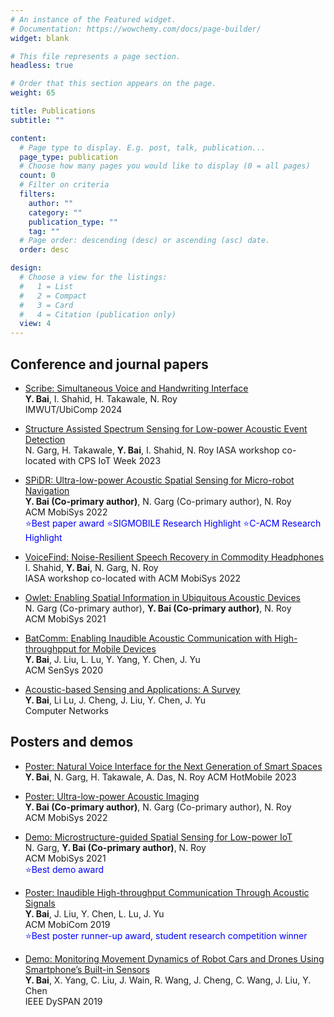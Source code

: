 ```yaml
---
# An instance of the Featured widget.
# Documentation: https://wowchemy.com/docs/page-builder/
widget: blank

# This file represents a page section.
headless: true

# Order that this section appears on the page.
weight: 65

title: Publications
subtitle: ""

content:
  # Page type to display. E.g. post, talk, publication...
  page_type: publication
  # Choose how many pages you would like to display (0 = all pages)
  count: 0
  # Filter on criteria
  filters:
    author: ""
    category: ""
    publication_type: ""
    tag: ""
  # Page order: descending (desc) or ascending (asc) date.
  order: desc

design:
  # Choose a view for the listings:
  #   1 = List
  #   2 = Compact
  #   3 = Card
  #   4 = Citation (publication only)
  view: 4
---
```

## Conference and journal papers

* [Scribe: Simultaneous Voice and Handwriting Interface](https://dl.acm.org/doi/abs/10.1145/3631411)      
**Y. Bai**, I. Shahid, H. Takawale, N. Roy       
IMWUT/UbiComp 2024

* [Structure Assisted Spectrum Sensing for Low-power Acoustic Event Detection]()  
N. Garg, H. Takawale, **Y. Bai**, I. Shahid, N. Roy
IASA workshop co-located with CPS IoT Week 2023  

* [SPiDR: Ultra-low-power Acoustic Spatial Sensing for Micro-robot Navigation](https://dl.acm.org/doi/abs/10.1145/3498361.3539775)  
**Y. Bai (Co-primary author)**, N. Garg (Co-primary author), N. Roy   
ACM MobiSys 2022  
<span style="color:blue">:star:Best paper award</span> 
<span style="color:blue">:star:SIGMOBILE Research Highlight</span>
<span style="color:blue">:star:C-ACM Research Highlight</span>

* [VoiceFind: Noise-Resilient Speech Recovery in Commodity Headphones](https://dl.acm.org/doi/abs/10.1145/3539490.3539600)   
I. Shahid, **Y. Bai**, N. Garg, N. Roy  
IASA workshop co-located with ACM MobiSys 2022

* [Owlet: Enabling Spatial Information in Ubiquitous Acoustic Devices](https://dl.acm.org/doi/10.1145/3458864.3467880)  
 N. Garg (Co-primary author), **Y. Bai (Co-primary author)**, N. Roy  
ACM MobiSys 2021 

* [BatComm: Enabling Inaudible Acoustic Communication with High-throughpput for Mobile Devices](https://dl.acm.org/doi/10.1145/3384419.3430773)  
**Y. Bai**, J. Liu, L. Lu, Y. Yang, Y. Chen, J. Yu  
ACM SenSys 2020

* [Acoustic-based Sensing and Applications: A Survey](https://www.sciencedirect.com/science/article/abs/pii/S1389128620311282)    
**Y. Bai**, Li Lu, J. Cheng, J. Liu, Y. Chen, J. Yu  
Computer Networks

## Posters and demos
* [Poster: Natural Voice Interface for the Next Generation of Smart Spaces](https://dl.acm.org/doi/abs/10.1145/3572864.3581587)    
**Y. Bai**, N. Garg, H. Takawale, A. Das, N. Roy
ACM HotMobile 2023

* [Poster: Ultra-low-power Acoustic Imaging](https://dl.acm.org/doi/abs/10.1145/3498361.3538765)    
**Y. Bai (Co-primary author)**, N. Garg (Co-primary author), N. Roy  
ACM MobiSys 2022

* [Demo: Microstructure-guided Spatial Sensing for Low-power IoT](https://dl.acm.org/doi/10.1145/3458864.3466906)    
 N. Garg, **Y. Bai (Co-primary author)**, N. Roy  
ACM MobiSys 2021  
<span style="color:blue">:star:Best demo award</span> 

* [Poster: Inaudible High-throughput Communication Through Acoustic Signals](https://dl.acm.org/doi/10.1145/3300061.3343405)    
**Y. Bai**, J. Liu, Y. Chen, L. Lu, J. Yu  
ACM MobiCom 2019  
<span style="color:blue">:star:Best poster runner-up award, student research competition winner</span> 

* [Demo: Monitoring Movement Dynamics of Robot Cars and Drones Using Smartphone’s Built-in Sensors](https://ieeexplore.ieee.org/document/8935708)   
**Y. Bai**, X. Yang, C. Liu, J. Wain, R. Wang, J. Cheng, C. Wang, J. Liu, Y. Chen   
IEEE DySPAN 2019
